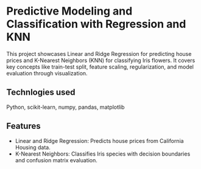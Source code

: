 # Predictive Modeling and Classification with Regression and KNN
This project showcases Linear and Ridge Regression for predicting house prices and K-Nearest Neighbors (KNN) for classifying Iris flowers. It covers key concepts like train-test split, feature scaling, regularization, and model evaluation through visualization.
## Technlogies used
Python, scikit-learn, numpy, pandas, matplotlib
## Features
- Linear and Ridge Regression: Predicts house prices from California Housing data.
- K-Nearest Neighbors: Classifies Iris species with decision boundaries and confusion matrix evaluation.


